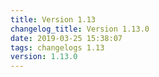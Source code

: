 ```yaml
---
title: Version 1.13
changelog_title: Version 1.13.0
date: 2019-03-25 15:38:07 
tags: changelogs 1.13
version: 1.13.0
---
```

<script src="https://gist.github.com/spinnaker-release/e71d2c5e2f6016b6956970eccc550848.js"/>